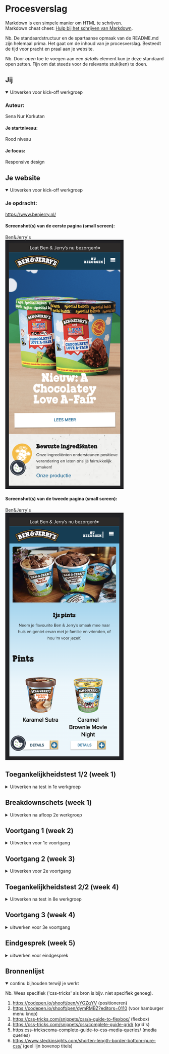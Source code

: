 # Procesverslag
Markdown is een simpele manier om HTML te schrijven.  
Markdown cheat cheet: [Hulp bij het schrijven van Markdown](https://github.com/adam-p/markdown-here/wiki/Markdown-Cheatsheet).

Nb. De standaardstructuur en de spartaanse opmaak van de README.md zijn helemaal prima. Het gaat om de inhoud van je procesverslag. Besteedt de tijd voor pracht en praal aan je website.

Nb. Door *open* toe te voegen aan een *details* element kun je deze standaard open zetten. Fijn om dat steeds voor de relevante stuk(ken) te doen.





## Jij

<details open>
  <summary>Uitwerken voor kick-off werkgroep</summary>

  ### Auteur:
  Sena Nur Korkutan

  #### Je startniveau:
  Rood niveau

  #### Je focus:
  Responsive design
 
</details>





## Je website

<details open>
  <summary>Uitwerken voor kick-off werkgroep</summary>

  ### Je opdracht:
  https://www.benjerry.nl/ 

  #### Screenshot(s) van de eerste pagina (small screen): 
  Ben&Jerry's 
  <br>
  <img src="readme-images/dummy-plaatje.png" width="375px" alt="omschrijving van de pagina">

  #### Screenshot(s) van de tweede pagina (small screen):
  Ben&Jerry's 
  <br>
  <img src="readme-images/benenjerrys.png" width="375px" alt="omschrijving van de pagina">
 
</details>



## Toegankelijkheidstest 1/2 (week 1)

<details>
  <summary>Uitwerken na test in 1e werkgroep</summary>

  ### Bevindingen

  Lijst met je bevindingen die in de test naar voren kwamen:

  +++++
  -Bewegen van knoppen is goed. Omdat je kan begrijpen dat het een knop is.
  -Als je hovert, opent het menu elementen. Het is echt handig.

  -----
  -Responsive design is soms traag.
  -Als er zwakke internet connection is, kan foto's niet lekker werken.


  Hier een omschrijving van hoe het opgelost kan worden (met indien nodig afbeeldingen)
  -Ik kan de website responsive maken.
  -Ik kan een uitleg over het product schrijven zodat gebruiker de product zou weten als het internet niet lekker is.


  #### Screenreader
  Hier korte omschrijving (met indien nodig afbeeldingen)

  +++++
  -De lopende volgerde van elementen zijn goed.
  -Elke section heeft een kopje het ziet goed eruit.

  -----
  -Sommige elementen (bijv. mail input plek) staan niet in de juiste kategorie.  
  -Bij sommige kategorieen (words, letters, form controls en window spots) werken niet lekker. Mischien komt het door dat wij de VoiceOver functie niet goed kan gebruiken.

  Hier een omschrijving van hoe het opgelost kan worden (met indien nodig afbeeldingen)
  <img src="readme-images/IMG_4168.png" width="375px" alt="screenreader">

  -Het zou handig zijn als ik de semantiek van het html bestand goed maak.
  -

  #### Muis en Toetsenbord 

  Hier korte omschrijving (met indien nodig afbeeldingen)

  +++++
  -Site is duidelijk en beeindigd snel omdat er veel foto's staan.
  -Het is echt makkelijk te volgen en werkt lekker met toetsenbord.

  -----
  -Soms linkjes van menubalk is irritant.
  
  

  Hier een omschrijving van hoe het opgelost kan worden (met indien nodig afbeeldingen)
  -Bij menubalk kan gebruiker altijd skippen met klikken in een andere plek. Wij kunnen de site niet helemaal veranderen.

  #### Motoriek (shocks, elastiekjes)
  Hier korte omschrijving (met indien nodig afbeeldingen)

  +++++
  -Knoppen zijn groot. Dus er was niet een probleem met klikken van knoppen.
  -Bij scrollen was het ook niet een probleem.

  -----
  -Er was een linkje een beetje moeilijk te kunnen klikken.
  -Het doet pijn.

  Hier een omschrijving van hoe het opgelost kan worden (met indien nodig afbeeldingen)
  -Ik kan die linkje misschien in een knop zetten of de klikbare plek (padding of margin) vergroten zonder borders.
  


  #### Visueel (brillen, contrast, kleurenblind, dark/light). 
  Hier korte omschrijving (met indien nodig afbeeldingen)

  +++++
  -De website ziet brillen met klueren (gele bril, bril met zwarte puntje etc.) goed eruit en werkt probleemloos.
  -De website ziet met andere brillen beetje moeilijk maar wel nog steeds leesbaar.
  -Er is geen probleem met zien van belangrijke elementen bij kleurblind.

  -----
  -Met de sterke blur bril kan de gebruiker bijna niks te zien. Ook is het heel moeilijk het muis te vinden.
  -Met blur bril en bril met puntje is alles moeilijk te zien. Kopjes en subkopjes kun je wel lezen maar teksten niet.
  -Het is niet mogelik de taal knop te zien in paar van de kleurbliinden modus. 
  -In de laatste kleurblind modus kan de gebruiker niet makkelijk weten dat een link een link is. Omdat er geen kleur. (In de site word gebruik maken van de kleuren om gebruiker laten te zien dat het een linkje is. Maar voor kleurblinden werkte het gewoon niet lekker.)
  
  Hier een omschrijving van hoe het opgelost kan worden (met indien nodig afbeeldingen)
  -Ik kan misschien koppen nog groter of dikker doen.
  -Ik kan de linkjes een klein animatie toevoegen zodat kleurblinden mogen ook weten dat het een linkje is.
  -Ik kan de taal knop veranderen met wereld icoontje of  met een tekstje dat laten zien welke taal het is.


</details>



## Breakdownschets (week 1)

<details>
  <summary>Uitwerken na afloop 2e werkgroep</summary>

  ### de hele pagina: 
  <img src="readme-images/hele-pagina.png" width="375px" alt="breakdown van de hele pagina">

  ### dynamisch deel (bijv menu): 
  <img src="readme-images/breakdown-2.png" width="375px" alt="breakdown van een dynamisch deel">

  ### wellicht nog een dynamisch deel (bijv filter): 
  <img src="readme-images/breakdown-3.png" width="375px" alt="breakdown van nog een dynamisch deel">

</details>





## Voortgang 1 (week 2)

<details>
  <summary>Uitwerken voor 1e voortgang</summary>

  ### Stand van zaken
  Hier dit ging goed & dit was lastig (neem ook screenshots op van delen van je website en code)

  -Sticky header
  -Ik had geen html-document met een semantische correcte html-layout. Tijdens het gesprek hebben we het samen geanalyseerd en geleerd hoe het moet. (Ik heb helaas geen screenshots omdat ik alles in de gesprek verander.)
  -Ik had geen css dus wij praten niet erover.


  ### Agenda voor meeting
  Eerste week hebben we de meeting met onze groepjes niet gedaan. Wij hebben alleen voortgang gesprek met Sanne gedaan.

  | student 1      | student 2          | student 3    | student 4        |
  | ---            | ---                | ---          | ---              |
  | dit bespreken  | en dit             | en ik dit    | en dan ik dat    |
  | en dat ook nog | dit als er tijd is | nog een punt | dit wil ik zeker |
  | ...            | ...                | ...          | ...              |


  ### Verslag van meeting
  Hier na afloop snel de uitkomsten van de meeting vastleggen

  - Ik moet dingen verbeteren op <head> (personaal informatie toevoegen)
  - Section begint altijd met een titel. Als het niet zo is, voeg een aria-label toe.
  - Article is ook een speciale section.
  - Maak een goede html. Dan kan je met css dingen verbeteren. (bijv. uppercase maken en semantische goed html elementen omdraaien)
  - Als main heeft geen titel, maak een titel. Daarna kan je hem in css wegsturen.
  - Soms ul li werkt beter dan paar sections. Kijk goed naar de situatie.
  - Article moet betekenisvol zijn.
  - Ik heb handige shortcuts geleerd.

</details>





## Voortgang 2 (week 3)

<details>
  <summary>Uitwerken voor 2e voortgang</summary>

  ### Stand van zaken
  hier dit ging goed & dit was lastig (neem ook screenshots op van delen van je website en code)

  Wat ik wil vragen?
  - In inspector kan ik alleen “main” zien. Het is niet mogelijk om andere elementen te zien. Ik wil ook de elementen binnen main kijken doordat ik weet wat ik niet goed deed. Maar het is nu niet moeglijk.
  - Wat is de handigste manier om h2 en leer meer knop onder elkaar te zetten op img.
  - Hamburger menu kruisje werkt niet.
  - Img tussen twee sections werkt niet lekker. (Bijna 3 uur bezig maar het lukte bij mij niet)
  - Derde section grid h3 center maken 
  - Wat is de minimale en maximale scherm size tijdens gesprek testen?
  - Lees meer knop responsive maken (ik heb nowrap probeert maar het lukte niet.)



  ### Agenda voor meeting
  Vrijdag om 10 uur
  
  | Laura      | Idelene         | Mohini  | Shanine     | Shani |
  | ---            | ---                | ---          | ---              | --- |
  | Animatie | Positionering    | Responsiveness en de @media tag            | Wanneer wel classes    |  pseudo elementen  |
  | En hoe het zit met de 2e pagina.  | Alt labels  | Stijlen van forms | Element dat vershuift als je scrolt |
  | ...            | ...                | En het hamburgermenu      | ...              | ...            |

  ### Verslag van meeting
  Hier na afloop snel de uitkomsten van de meeting vastleggen

  - Ik krijg geen hulp omdat er geen tijd blijft voor mij.
  - Ik studeerde mezelf tijdens gesprek, omdat de problemen van anderen niet relevant van mijn problemen.


</details>





## Toegankelijkheidstest 2/2 (week 4)

<details>
  <summary>Uitwerken na test in 8e werkgroep</summary>

  ### Bevindingen
  Lijst met je bevindingen die in de test naar voren kwamen (geef ook aan wat er verbeterd is):

  #### Screenreader
  Hier korte omschrijving (met indien nodig afbeeldingen)

  Hier een omschrijving van hoe het opgelost kan worden (met indien nodig afbeeldingen)


  #### Muis en Toetsenbord 
  Hier korte omschrijving (met indien nodig afbeeldingen)

  Hier een omschrijving van hoe het opgelost kan worden (met indien nodig afbeeldingen)


  #### Motoriek (shocks, elastiekjes)
  Hier korte omschrijving (met indien nodig afbeeldingen)

  Hier een omschrijving van hoe het opgelost kan worden (met indien nodig afbeeldingen)


  #### Visueel (brillen, contrast, kleurenblind, dark/light). 
  Hier korte omschrijving (met indien nodig afbeeldingen)

  Hier een omschrijving van hoe het opgelost kan worden (met indien nodig afbeeldingen)

</details>





## Voortgang 3 (week 4)

<details>
  <summary>uitwerken voor 3e voortgang</summary>

  ### Stand van zaken
  hier dit ging goed & dit was lastig (neem ook screenshots op van delen van je website en code)


  ### Agenda voor meeting
  samen met je groepje opstellen

  | student 1      | student 2          | student 3    | student 4        |
  | ---            | ---                | ---          | ---              |
  | dit bespreken  | en dit             | en ik dit    | en dan ik dat    |
  | en dat ook nog | dit als er tijd is | nog een punt | dit wil ik zeker |
  | ...            | ...                | ...          | ...              |


  ### Verslag van meeting
  hier na afloop snel de uitkomsten van de meeting vastleggen

  - punt 1
  - punt 2
  - nog een punt
  - ...

</details>





## Eindgesprek (week 5)

<details>
  <summary>uitwerken voor eindgesprek</summary>

  ### Je uitkomst - karakteristiek screenshots:
  <img src="readme-images/dummy-plaatje.jpg" width="375px" alt="uitomst opdracht 1">


  ### Dit ging goed/Heb ik geleerd: 
  Korte omschrijving met plaatjes

  <img src="readme-images/dummy-plaatje.jpg" width="375px" alt="top">


  ### Dit was lastig/Is niet gelukt:
  Korte omschrijving met plaatjes

  <img src="readme-images/dummy-plaatje.jpg" width="375px" alt="bummer">
</details>





## Bronnenlijst

<details open>
  <summary>continu bijhouden terwijl je werkt</summary>

  Nb. Wees specifiek ('css-tricks' als bron is bijv. niet specifiek genoeg).

  1. https://codepen.io/shooft/pen/vYGZqYV (positioneren)
  2. https://codepen.io/shooft/pen/dymRMBZ?editors=0110 (voor hamburger menu knop)
  3. https://css-tricks.com/snippets/css/a-guide-to-flexbox/ (flexbox)
  4. https://css-tricks.com/snippets/css/complete-guide-grid/ (grid's)
  5. https:css-trickscoma-complete-guide-to-css-media-queries/ (media queries)
  6. https://www.steckinsights.com/shorten-length-border-bottom-pure-css/ (geel lijn bovenop titels)
  

</details>